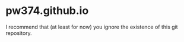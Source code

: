 pw374.github.io
===============

I recommend that (at least for now) you ignore the existence of this
git repository.

